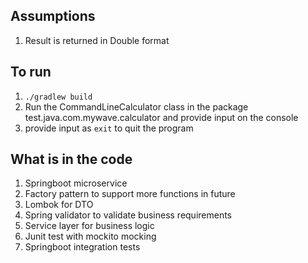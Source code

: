
## Assumptions
1. Result is returned in Double format

## To run
1. ```./gradlew build```
2. Run the CommandLineCalculator class in the package test.java.com.mywave.calculator and provide input on the console
3. provide input as `exit` to quit the program

## What is in the code
1. Springboot microservice
2. Factory pattern to support more functions in future
3. Lombok for DTO
4. Spring validator to validate business requirements
5. Service layer for business logic
6. Junit test with mockito mocking
7. Springboot integration tests